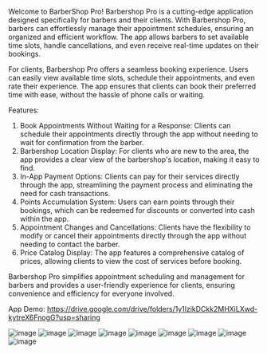 Welcome to BarberShop Pro!
Barbershop Pro is a cutting-edge application designed specifically for barbers and their clients. With Barbershop Pro, barbers can effortlessly manage their appointment schedules, ensuring an organized and efficient workflow. The app allows barbers to set available time slots, handle cancellations, and even receive real-time updates on their bookings.

For clients, Barbershop Pro offers a seamless booking experience. Users can easily view available time slots, schedule their appointments, and even rate their experience. The app ensures that clients can book their preferred time with ease, without the hassle of phone calls or waiting.

Features:

1) Book Appointments Without Waiting for a Response: Clients can schedule their appointments directly through the app without needing to wait for confirmation from the barber.
2) Barbershop Location Display: For clients who are new to the area, the app provides a clear view of the barbershop's location, making it easy to find.
3) In-App Payment Options: Clients can pay for their services directly through the app, streamlining the payment process and eliminating the need for cash transactions.
4) Points Accumulation System: Users can earn points through their bookings, which can be redeemed for discounts or converted into cash within the app.
5) Appointment Changes and Cancellations: Clients have the flexibility to modify or cancel their appointments directly through the app without needing to contact the barber.
6) Price Catalog Display: The app features a comprehensive catalog of prices, allowing clients to view the cost of services before booking.

Barbershop Pro simplifies appointment scheduling and management for barbers and provides a user-friendly experience for clients, ensuring convenience and efficiency for everyone involved.

App Demo:
https://drive.google.com/drive/folders/1y1lzikDCkk2MHXiLXwd-kytreX6FnogG?usp=sharing

![image](https://github.com/user-attachments/assets/d0fa29ea-82c4-4ec7-833c-7014454b9b84) 
![image](https://github.com/user-attachments/assets/ff79f590-7d4a-41e3-ac58-d971c245f213)
![image](https://github.com/user-attachments/assets/6fc533aa-21a8-41a5-88b5-6070c1084527)
![image](https://github.com/user-attachments/assets/6c013a42-33fe-4984-b927-1c4487a125a2)
![image](https://github.com/user-attachments/assets/3bd07058-8759-410e-9eb9-904b90570f02)
![image](https://github.com/user-attachments/assets/e91677cf-553c-4cf9-8543-65072f39dcbb)
![image](https://github.com/user-attachments/assets/663ca659-c2d2-4086-ba9e-1d34127587b0)
![image](https://github.com/user-attachments/assets/31bab9eb-0e99-43c6-bbfe-5dff11fa6a62)
![image](https://github.com/user-attachments/assets/de2b0777-a581-40cb-b6ea-d0436fdd4d81)


